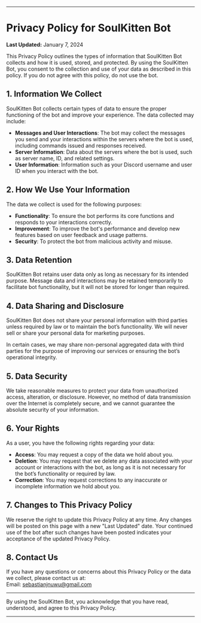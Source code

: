 
---

# Privacy Policy for SoulKitten Bot

**Last Updated:** January 7, 2024

This Privacy Policy outlines the types of information that SoulKitten Bot collects and how it is used, stored, and protected. By using the SoulKitten Bot, you consent to the collection and use of your data as described in this policy. If you do not agree with this policy, do not use the bot.

## 1. **Information We Collect**

SoulKitten Bot collects certain types of data to ensure the proper functioning of the bot and improve your experience. The data collected may include:

- **Messages and User Interactions**: The bot may collect the messages you send and your interactions within the servers where the bot is used, including commands issued and responses received.
- **Server Information**: Data about the servers where the bot is used, such as server name, ID, and related settings.
- **User Information**: Information such as your Discord username and user ID when you interact with the bot.

## 2. **How We Use Your Information**

The data we collect is used for the following purposes:

- **Functionality**: To ensure the bot performs its core functions and responds to your interactions correctly.
- **Improvement**: To improve the bot's performance and develop new features based on user feedback and usage patterns.
- **Security**: To protect the bot from malicious activity and misuse.

## 3. **Data Retention**

SoulKitten Bot retains user data only as long as necessary for its intended purpose. Message data and interactions may be retained temporarily to facilitate bot functionality, but it will not be stored for longer than required.

## 4. **Data Sharing and Disclosure**

SoulKitten Bot does not share your personal information with third parties unless required by law or to maintain the bot’s functionality. We will never sell or share your personal data for marketing purposes.

In certain cases, we may share non-personal aggregated data with third parties for the purpose of improving our services or ensuring the bot’s operational integrity.

## 5. **Data Security**

We take reasonable measures to protect your data from unauthorized access, alteration, or disclosure. However, no method of data transmission over the Internet is completely secure, and we cannot guarantee the absolute security of your information.

## 6. **Your Rights**

As a user, you have the following rights regarding your data:

- **Access**: You may request a copy of the data we hold about you.
- **Deletion**: You may request that we delete any data associated with your account or interactions with the bot, as long as it is not necessary for the bot’s functionality or required by law.
- **Correction**: You may request corrections to any inaccurate or incomplete information we hold about you.

## 7. **Changes to This Privacy Policy**

We reserve the right to update this Privacy Policy at any time. Any changes will be posted on this page with a new "Last Updated" date. Your continued use of the bot after such changes have been posted indicates your acceptance of the updated Privacy Policy.

## 8. **Contact Us**

If you have any questions or concerns about this Privacy Policy or the data we collect, please contact us at:  
Email: [sebastianjnuwu@gmail.com](mailto:sebastianjnuwu@gmail.com)

---

By using the SoulKitten Bot, you acknowledge that you have read, understood, and agree to this Privacy Policy.

---
